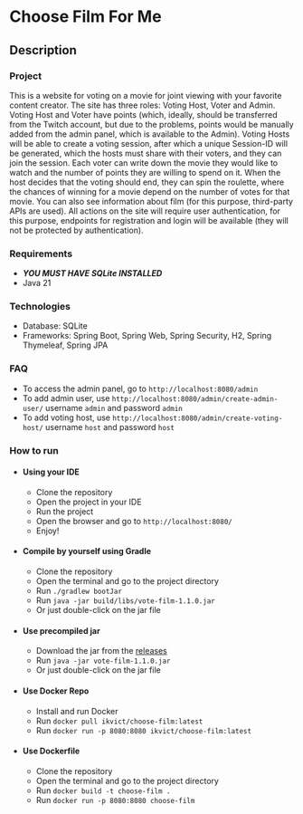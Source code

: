 # Choose Film For Me

## Description

### Project

This is a website for voting on a movie for joint viewing with your favorite content creator.
The site has three roles: Voting Host, Voter and Admin.
Voting Host and Voter have points (which, ideally, should be transferred from the Twitch account, but due to the
problems, points would be manually added from the admin panel, which is available to the Admin).
Voting Hosts will be able to create a voting session, after which a unique Session-ID will be generated, which the hosts
must share with their voters, and they can join the session.
Each voter can write down the movie they would like to watch and the number of points they are willing to spend on it.
When the host decides that the voting should end, they can spin the roulette, where the chances of winning for a movie
depend on the number of votes for that movie.
You can also see information about film (for this purpose, third-party APIs are used).
All actions on the site will require user authentication, for this purpose, endpoints for registration and login will be
available (they will not be protected by authentication).

### Requirements

- **_YOU MUST HAVE SQLite INSTALLED_**
- Java 21

### Technologies

- Database: SQLite
- Frameworks: Spring Boot, Spring Web, Spring Security, H2, Spring Thymeleaf, Spring JPA

### FAQ

- To access the admin panel, go to `http://localhost:8080/admin`
- To add admin user, use `http://localhost:8080/admin/create-admin-user/` username `admin` and password `admin`
- To add voting host, use `http://localhost:8080/admin/create-voting-host/` username `host` and password `host`

### How to run

- #### Using your IDE
    - Clone the repository
    - Open the project in your IDE
    - Run the project
    - Open the browser and go to `http://localhost:8080/`
    - Enjoy!


- #### Compile by yourself using Gradle
    - Clone the repository
    - Open the terminal and go to the project directory
    - Run `./gradlew bootJar`
  - Run `java -jar build/libs/vote-film-1.1.0.jar`
  - Or just double-click on the jar file

- #### Use precompiled jar
  - Download the jar from the [releases](https://github.com/ikvict07/vote-film/releases/tag/first-working-1.1)
  - Run `java -jar vote-film-1.1.0.jar`
  - Or just double-click on the jar file

- #### Use Docker Repo
    - Install and run Docker
  - Run `docker pull ikvict/choose-film:latest`
  - Run `docker run -p 8080:8080 ikvict/choose-film:latest`

- #### Use Dockerfile
    - Clone the repository
    - Open the terminal and go to the project directory
    - Run `docker build -t choose-film .`
    - Run `docker run -p 8080:8080 choose-film`
